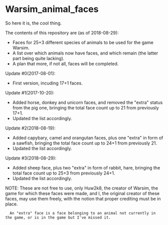 # Warsim_animal_faces

So here it is, the cool thing.

The contents of this repository are (as of 2018-08-29):
- Faces for 25+3 different species of animals to be used for the game Warsim.
- A list over which animals now have faces, and which remain (the latter part being quite lacking).
- A plan that more, if not all, faces will be completed.

Update #0(2017-08-01):
- First version, incuding 17+1 faces.  

Update #1(2017-10-20):
- Added horse, donkey and unicorn faces, and removed the "extra" status from the pig one, bringing the total face count up to 21 from previously 17+1.
- Updated the list accordingly.

Update #2(2018-08-19):
- Added capybary, camel and orangutan faces, plus one "extra" in form of a sawfish, bringing the total face count up to 24+1 from previously 21.
- Updated the list accordingly.

Update #3(2018-08-29):
- Added sheep face, plus two "extra" in form of rabbit, hare, bringing the total face count up to 25+3 from previously 24+1.
- Updated the list accordingly.

NOTE: These are not free to use, only Huw2k8, the creator of Warsim, the game for which these faces were made, 
      and I, the original creator of these faces, may use them freely, with the notion that proper crediting must be in place.
      
      An "extra" face is a face belonging to an animal not currently in the game, or is in the game but I've missed it.
